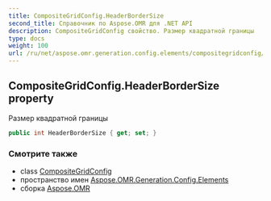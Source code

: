 ```yaml
---
title: CompositeGridConfig.HeaderBorderSize
second_title: Справочник по Aspose.OMR для .NET API
description: CompositeGridConfig свойство. Размер квадратной границы
type: docs
weight: 100
url: /ru/net/aspose.omr.generation.config.elements/compositegridconfig/headerbordersize/
---
```

## CompositeGridConfig.HeaderBorderSize property

Размер квадратной границы

```csharp
public int HeaderBorderSize { get; set; }
```

### Смотрите также

* class [CompositeGridConfig](../)
* пространство имен [Aspose.OMR.Generation.Config.Elements](../../compositegridconfig/)
* сборка [Aspose.OMR](../../../)


